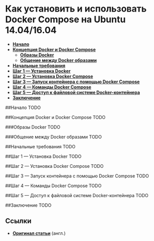 Как установить и использовать Docker Compose на Ubuntu 14.04/16.04
==================================================================


* **[Начало](TODO)**
* **[Концепция Docker и Docker Compose](TODO)**
  * **[Образы Docker](TODO)**
  * **[Общение между Docker образами](TODO)**
* **[Начальные требования](TODO)**
* **[Шаг 1 — Установка Docker](TODO)**
* **[Шаг 2 — Установка Docker Compose](TODO)**
* **[Шаг 3 — Запуск контейнера с помощью Docker Compose](TODO)**
* **[Шаг 4 — Команды Docker Compose](TODO)**
* **[Шаг 5 — Доступ к файловой системе Docker-контейнера](TODO)**
* **[Заключение](TODO)**


##Начало
TODO


##Концепция Docker и Docker Compose
TODO

###Образы Docker
TODO

###Общение между Docker образами
TODO


##Начальные требования
TODO


##Шаг 1 — Установка Docker
TODO


##Шаг 2 — Установка Docker Compose
TODO


##Шаг 3 — Запуск контейнера с помощью Docker Compose
TODO


##Шаг 4 — Команды Docker Compose
TODO


##Шаг 5 — Доступ к файловой системе Docker-контейнера
TODO


##Заключение
TODO


## Ссылки
* **[Оригинал статьи](https://www.digitalocean.com/community/tutorials/how-to-install-and-use-docker-compose-on-ubuntu-14-04)**  (англ.)
